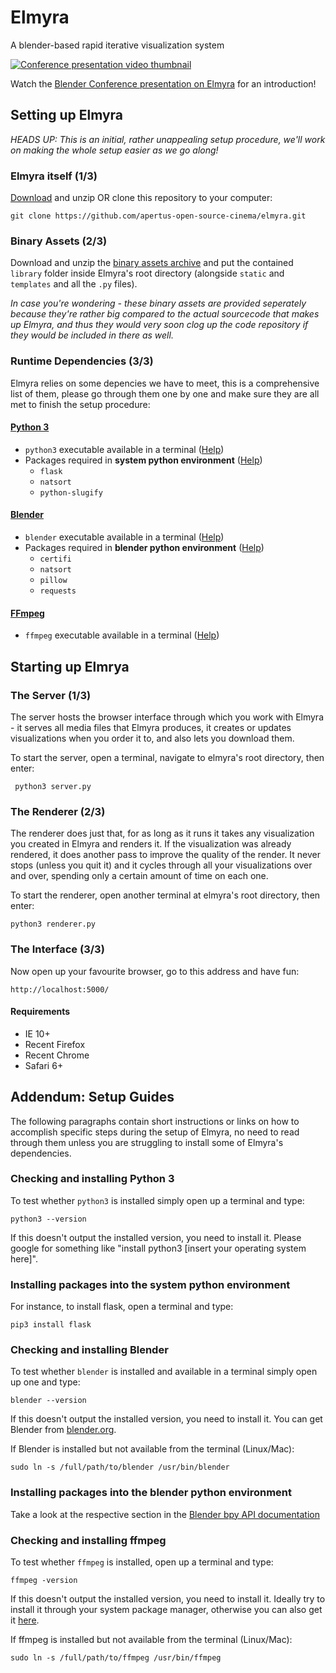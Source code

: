 # Elmyra

A blender-based rapid iterative visualization system

[![Conference presentation video thumbnail](http://fdpl.foundation/elmyra/youtube-screenshot.png)](http://www.youtube.com/watch?v=ht1hPNjQxcY "Video Title")

Watch the [Blender Conference presentation on Elmyra](https://www.youtube.com/watch?v=ht1hPNjQxcY) for an introduction!

## Setting up Elmyra

*HEADS UP: This is an initial, rather unappealing setup procedure, we'll work on making the whole setup easier as we go along!*

### Elmyra itself (1/3)

[Download](https://github.com/apertus-open-source-cinema/elmyra/archive/master.zip) and unzip OR clone this repository to your computer:

    git clone https://github.com/apertus-open-source-cinema/elmyra.git

### Binary Assets (2/3)

Download and unzip the [binary assets archive](http://fdpl.foundation/elmyra/elmyra-binary-assets.zip) and put the contained `library` folder inside Elmyra's root directory (alongside `static` and `templates` and all the `.py` files).

*In case you're wondering - these binary assets are provided seperately because they're rather big compared to the actual sourcecode that makes up Elmyra, and thus they would very soon clog up the code repository if they would be included in there as well.*

### Runtime Dependencies (3/3)

Elmyra relies on some depencies we have to meet, this is a comprehensive list of them, please go through them one by one and make sure they are all met to finish the setup procedure:

#### [Python 3](https://www.python.org/)

- `python3` executable available in a terminal ([Help](#checking-and-installing-python-3))
- Packages required in **system python environment** ([Help](#installing-packages-into-the-system-python-environment))
  - `flask`
  - `natsort`
  - `python-slugify`

#### [Blender](http://blender.org/)
- `blender` executable available in a terminal ([Help](#checking-and-installing-blender))
- Packages required in **blender python environment** ([Help](#installing-packages-into-the-blender-python-environment))
  - `certifi`
  - `natsort`
  - `pillow`
  - `requests`

#### [FFmpeg](http://ffmpeg.org/)
- `ffmpeg` executable available in a terminal ([Help](#checking-and-installing-ffmpeg))

## Starting up Elmrya

### The Server (1/3)

The server hosts the browser interface through which you work with Elmyra -
it serves all media files that Elmyra produces, it creates or updates  visualizations when you order it to, and also lets you download them.

To start the server, open a terminal, navigate to elmyra's root directory, then enter:

     python3 server.py

### The Renderer (2/3)

The renderer does just that, for as long as it runs it takes any visualization
you created in Elmyra and renders it. If the visualization was already rendered,
it does another pass to improve the quality of the render. It never stops (unless you quit it) and it cycles through all your visualizations over and over, spending only a certain amount of time on each one.

To start the renderer, open another terminal at elmyra's root directory, then enter:

    python3 renderer.py

### The Interface (3/3)

Now open up your favourite browser, go to this address and have fun:

    http://localhost:5000/

#### Requirements

- IE 10+
- Recent Firefox
- Recent Chrome
- Safari 6+

## Addendum: Setup Guides

The following paragraphs contain short instructions or links on how to accomplish specific steps during the setup of Elmyra, no need to read through them unless you are struggling to install some of Elmyra's dependencies.

### Checking and installing Python 3

To test whether `python3` is installed simply open up a terminal and type:

    python3 --version

If this doesn't output the installed version, you need to install it.
Please google for something like "install python3 [insert your operating system here]".

### Installing packages into the system python environment

For instance, to install flask, open a terminal and type:

    pip3 install flask

### Checking and installing Blender

To test whether `blender` is installed and available in a terminal simply open up one and type:

    blender --version

If this doesn't output the installed version, you need to install it.
You can get Blender from [blender.org](http://blender.org).

If Blender is installed but not available from the terminal (Linux/Mac):

    sudo ln -s /full/path/to/blender /usr/bin/blender

### Installing packages into the blender python environment

Take a look at the respective section in the [Blender bpy API documentation](http://www.blender.org/api/blender_python_api_2_76b_release/info_tips_and_tricks.html#bundled-python-extensions)

### Checking and installing ffmpeg

To test whether `ffmpeg` is installed, open up a terminal and type:

    ffmpeg -version

If this doesn't output the installed version, you need to install it.
Ideally try to install it through your system package manager, otherwise you can also get it [here](http://ffmpeg.org/download.html).

If ffmpeg is installed but not available from the terminal (Linux/Mac):

    sudo ln -s /full/path/to/ffmpeg /usr/bin/ffmpeg
